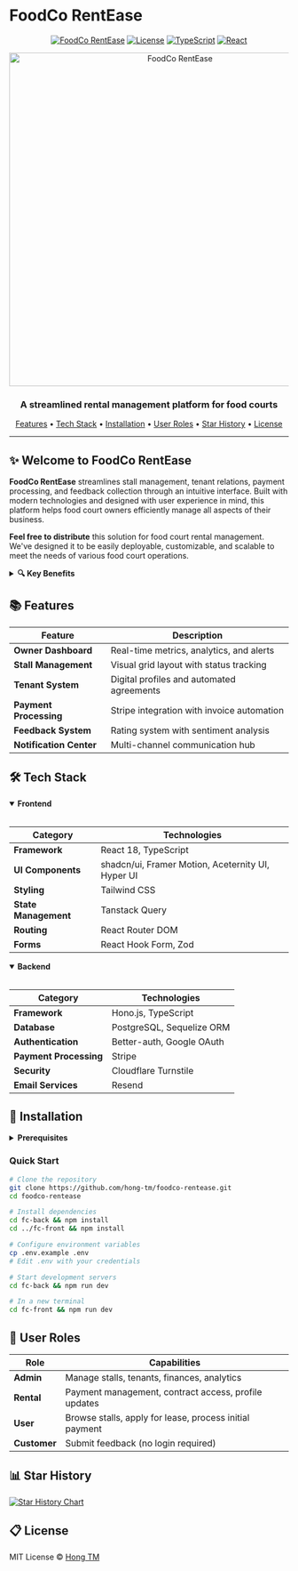 # FoodCo RentEase

<div align="center">
  <p>
    <a href="#features"><img src="https://img.shields.io/badge/FoodCo-RentEase-orange" alt="FoodCo RentEase" /></a>
    <a href="#license"><img src="https://img.shields.io/badge/License-MIT-green" alt="License" /></a>
    <a href="#tech-stack"><img src="https://img.shields.io/badge/TypeScript-5.5-3178C6" alt="TypeScript" /></a>
    <a href="#tech-stack"><img src="https://img.shields.io/badge/React-18.3-61DAFB" alt="React" /></a>
  </p>
  <img src="https://github.com/user-attachments/assets/2c235832-f074-44b6-9c96-a78618a6ef9f" alt="FoodCo RentEase" width="600" />
  <h3>A streamlined rental management platform for food courts</h3>
</div>

<p align="center">
  <a href="#features">Features</a> •
  <a href="#tech-stack">Tech Stack</a> •
  <a href="#installation">Installation</a> •
  <a href="#user-roles">User Roles</a> •
  <a href="#star-history">Star History</a> •
  <a href="#license">License</a>
</p>

---

## ✨ Welcome to FoodCo RentEase

**FoodCo RentEase** streamlines stall management, tenant relations, payment processing, and feedback collection through an intuitive interface. Built with modern technologies and designed with user experience in mind, this platform helps food court owners efficiently manage all aspects of their business.

**Feel free to distribute** this solution for food court rental management. We've designed it to be easily deployable, customizable, and scalable to meet the needs of various food court operations.

<details>
<summary><b>🔍 Key Benefits</b></summary>
<br>

- **Centralized Management** for all rental operations
- **Data-Driven Insights** for optimizing occupancy and revenue
- **Improved Tenant Relations** with streamlined communication
- **Secure Payment Processing** with Stripe integration

</details>

## 📚 Features

| Feature                 | Description                                |
| ----------------------- | ------------------------------------------ |
| **Owner Dashboard**     | Real-time metrics, analytics, and alerts   |
| **Stall Management**    | Visual grid layout with status tracking    |
| **Tenant System**       | Digital profiles and automated agreements  |
| **Payment Processing**  | Stripe integration with invoice automation |
| **Feedback System**     | Rating system with sentiment analysis      |
| **Notification Center** | Multi-channel communication hub            |

## 🛠️ Tech Stack

<details open>
<summary><b>Frontend</b></summary>
<br>

| Category             | Technologies                                      |
| -------------------- | ------------------------------------------------- |
| **Framework**        | React 18, TypeScript                              |
| **UI Components**    | shadcn/ui, Framer Motion, Aceternity UI, Hyper UI |
| **Styling**          | Tailwind CSS                                      |
| **State Management** | Tanstack Query                                    |
| **Routing**          | React Router DOM                                  |
| **Forms**            | React Hook Form, Zod                              |

</details>

<details open>
<summary><b>Backend</b></summary>
<br>

| Category               | Technologies              |
| ---------------------- | ------------------------- |
| **Framework**          | Hono.js, TypeScript       |
| **Database**           | PostgreSQL, Sequelize ORM |
| **Authentication**     | Better-auth, Google OAuth |
| **Payment Processing** | Stripe                    |
| **Security**           | Cloudflare Turnstile      |
| **Email Services**     | Resend                    |

</details>

## 🚀 Installation

<details>
<summary><b>Prerequisites</b></summary>
<br>

- Node.js (v18+)
- PostgreSQL (v14+)
- Stripe account
- Resend API key

</details>

### Quick Start

```bash
# Clone the repository
git clone https://github.com/hong-tm/foodco-rentease.git
cd foodco-rentease

# Install dependencies
cd fc-back && npm install
cd ../fc-front && npm install

# Configure environment variables
cp .env.example .env
# Edit .env with your credentials

# Start development servers
cd fc-back && npm run dev

# In a new terminal
cd fc-front && npm run dev
```

## 👥 User Roles

| Role         | Capabilities                                            |
| ------------ | ------------------------------------------------------- |
| **Admin**    | Manage stalls, tenants, finances, analytics             |
| **Rental**   | Payment management, contract access, profile updates    |
| **User**     | Browse stalls, apply for lease, process initial payment |
| **Customer** | Submit feedback (no login required)                     |

## 📊 Star History

<a href="https://www.star-history.com/#hong-tm/foodco-rentease&Date">
 <picture>
   <source media="(prefers-color-scheme: dark)" srcset="https://api.star-history.com/svg?repos=hong-tm/foodco-rentease&type=Date&theme=dark" />
   <source media="(prefers-color-scheme: light)" srcset="https://api.star-history.com/svg?repos=hong-tm/foodco-rentease&type=Date" />
   <img alt="Star History Chart" src="https://api.star-history.com/svg?repos=hong-tm/foodco-rentease&type=Date" />
 </picture>
</a>

## 📋 License

MIT License © [Hong TM](https://github.com/hong-tm)

